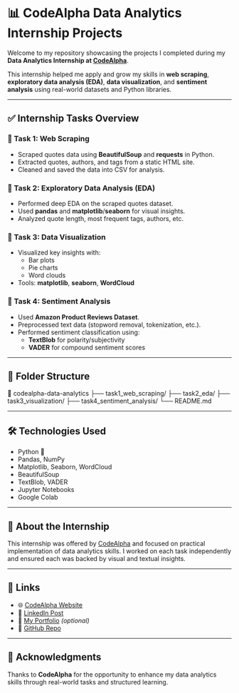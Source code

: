# 📊 CodeAlpha Data Analytics Internship Projects

Welcome to my repository showcasing the projects I completed during my **Data Analytics Internship at [CodeAlpha](https://www.codealpha.tech/)**.

This internship helped me apply and grow my skills in **web scraping**, **exploratory data analysis (EDA)**, **data visualization**, and **sentiment analysis** using real-world datasets and Python libraries.

---

## ✅ Internship Tasks Overview

### 🔹 Task 1: Web Scraping
- Scraped quotes data using **BeautifulSoup** and **requests** in Python.
- Extracted quotes, authors, and tags from a static HTML site.
- Cleaned and saved the data into CSV for analysis.

### 🔹 Task 2: Exploratory Data Analysis (EDA)
- Performed deep EDA on the scraped quotes dataset.
- Used **pandas** and **matplotlib**/**seaborn** for visual insights.
- Analyzed quote length, most frequent tags, authors, etc.

### 🔹 Task 3: Data Visualization
- Visualized key insights with:
  - Bar plots
  - Pie charts
  - Word clouds
- Tools: **matplotlib**, **seaborn**, **WordCloud**

### 🔹 Task 4: Sentiment Analysis
- Used **Amazon Product Reviews Dataset**.
- Preprocessed text data (stopword removal, tokenization, etc.).
- Performed sentiment classification using:
  - **TextBlob** for polarity/subjectivity
  - **VADER** for compound sentiment scores

---

## 📂 Folder Structure

📁 codealpha-data-analytics ├── task1_web_scraping/ ├── task2_eda/ ├── task3_visualization/ ├── task4_sentiment_analysis/ └── README.md




---

## 🛠 Technologies Used

- Python 🐍
- Pandas, NumPy
- Matplotlib, Seaborn, WordCloud
- BeautifulSoup
- TextBlob, VADER
- Jupyter Notebooks
- Google Colab

---

## 📌 About the Internship

This internship was offered by [CodeAlpha](https://www.codealpha.tech/) and focused on practical implementation of data analytics skills. I worked on each task independently and ensured each was backed by visual and textual insights.

---

## 🔗 Links

- 🌐 [CodeAlpha Website](https://www.codealpha.tech/)
- 📘 [LinkedIn Post](https://www.linkedin.com/in/YourLinkedInProfile)
- 💼 [My Portfolio](https://yourportfolio.com) *(optional)*
- 📎 [GitHub Repo](https://github.com/YourUsername/ThisRepo)

---

## 🙌 Acknowledgments

Thanks to **CodeAlpha** for the opportunity to enhance my data analytics skills through real-world tasks and structured learning.